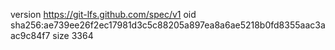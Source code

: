 version https://git-lfs.github.com/spec/v1
oid sha256:ae739ee26f2ec17981d3c5c88205a897ea8a6ae5218b0fd8355aac3aac9c84f7
size 3364
